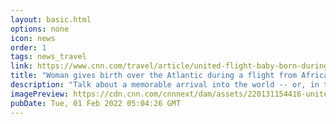 ```yaml
---
layout: basic.html
options: none
icon: news
order: 1
tags: news_travel
link: https://www.cnn.com/travel/article/united-flight-baby-born-during-flight-ghana-us/index.html
title: "Woman gives birth over the Atlantic during a flight from Africa to the US"
description: "Talk about a memorable arrival into the world -- or, in this case, above the world."
imagePreview: https://cdn.cnn.com/cnnnext/dam/assets/220131154416-united-airllines-planes-file-video-synd-2.jpg
pubDate: Tue, 01 Feb 2022 05:04:26 GMT
---
```

